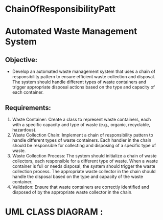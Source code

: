 # ChainOfResponsibilityPatt

# Automated Waste Management System

## Objective: 
- Develop an automated waste management system that uses a chain of responsibility pattern to ensure efficient waste collection and disposal. The system should handle different types of waste containers and trigger appropriate disposal actions based on the type and capacity of each container.

## Requirements:
1.  Waste Container: Create a class to represent waste containers, each with a specific capacity and type of waste (e.g., organic, recyclable, hazardous).
2.  Waste Collection Chain: Implement a chain of responsibility pattern to handle different types of waste containers. Each handler in the chain should be responsible for collecting and disposing of a specific type of waste.
3.  Waste Collection Process:
The system should initialize a chain of waste collectors, each responsible for a different type of waste.
When a waste container is full or needs disposal, the system should trigger the waste collection process.
The appropriate waste collector in the chain should handle the disposal based on the type and capacity of the waste container.
4.  Validation: Ensure that waste containers are correctly identified and disposed of by the appropriate waste collector in the chain.

# UML CLASS DIAGRAM :
